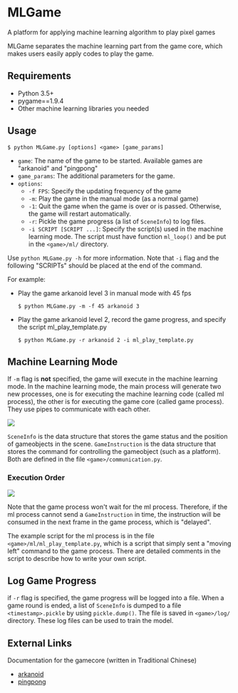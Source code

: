 # MLGame

A platform for applying machine learning algorithm to play pixel games

MLGame separates the machine learning part from the game core, which makes users easily apply codes to play the game.

## Requirements

* Python 3.5+
* pygame==1.9.4
* Other machine learning libraries you needed

## Usage

```
$ python MLGame.py [options] <game> [game_params]
```

* `game`: The name of the game to be started. Available games are "arkanoid" and "pingpong"
* `game_params`: The additional parameters for the game.
* `options`:
  * `-f FPS`: Specify the updating frequency of the game
  * `-m`: Play the game in the manual mode (as a normal game)
  * `-1`: Quit the game when the game is over or is passed. Otherwise, the game will restart automatically.
  * `-r`: Pickle the game progress (a list of `SceneInfo`) to log files.
  * `-i SCRIPT [SCRIPT ...]`: Specify the script(s) used in the machine learning mode. The script must have function `ml_loop()` and be put in the `<game>/ml/` directory.

Use `python MLGame.py -h` for more information. Note that `-i` flag and the following "SCRIPTs" should be placed at the end of the command.

For example:

* Play the game arkanoid level 3 in manual mode with 45 fps
  ```
  $ python MLGame.py -m -f 45 arkanoid 3
  ```

* Play the game arkanoid level 2, record the game progress, and specify the script ml_play_template.py

  ```
  $ python MLGame.py -r arkanoid 2 -i ml_play_template.py
  ```

## Machine Learning Mode

If `-m` flag is **not** specified, the game will execute in the machine learning mode. In the machine learning mode, the main process will generate two new processes, one is for executing the machine learning code (called ml process), the other is for executing the game core (called game process). They use pipes to communicate with each other.

![](https://i.imgur.com/Wlai4Bh.png)

`SceneInfo` is the data structure that stores the game status and the position of gameobjects in the scene. `GameInstruction` is the data structure that stores the command for controlling the gameobject (such as a platform). Both are defined in the file `<game>/communication.py`.

### Execution Order

![](https://i.imgur.com/D3D5Mm3.png)

Note that the game process won't wait for the ml process. Therefore, if the ml process cannot send a `GameInstruction` in time, the instruction will be consumed in the next frame in the game process, which is "delayed".

The example script for the ml process is in the file `<game>/ml/ml_play_template.py`, which is a script that simply sent a "moving left" command to the game process. There are detailed comments in the script to describe how to write your own script.

## Log Game Progress

if `-r` flag is specified, the game progress will be logged into a file. When a game round is ended, a list of `SceneInfo` is dumped to a file `<timestamp>.pickle` by using `pickle.dump()`. The file is saved in `<game>/log/` directory. These log files can be used to train the model.

## External Links

Documentation for the gamecore (written in Traditional Chinese)
* [arkanoid](https://hackmd.io/s/HkaT0SZH4)
* [pingpong](https://hackmd.io/s/SJnGAPdjN)
